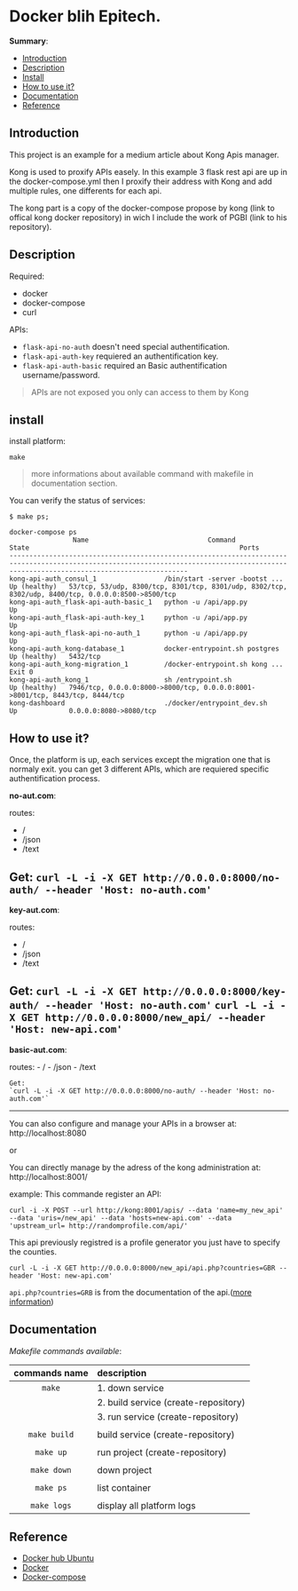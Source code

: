 # Docker blih Epitech.

__Summary__:

- [Introduction](#introduction)
- [Description](#description)
- [Install](#install)
- [How to use it?](#how-to-use-it?)
- [Documentation](#documentation)
- [Reference](#reference)

## Introduction

This project is an example for a medium article about Kong Apis manager.<Link article>

Kong is used to proxify APIs easely. In this example 3 flask rest api are up in the docker-compose.yml
then I proxify their address with Kong and add multiple rules, one differents for each api.

The kong part is a copy of the docker-compose propose by kong (link to offical kong docker repository) in wich I include the work of PGBI (link to his repository).

## Description

Required:
  - docker
  - docker-compose
  - curl

APIs:
  - `flask-api-no-auth` doesn't need special authentification.
  - `flask-api-auth-key` requiered an authentification key.
  - `flask-api-auth-basic` required an Basic authentification username/password.
> APIs are not exposed you only can access to them by Kong

## install

install platform:
```
make
```
> more informations about available command with makefile in documentation section.

You can verify the status of services:
```SHELL
$ make ps;

docker-compose ps
                Name                              Command                  State                                                     Ports                                               
-----------------------------------------------------------------------------------------------------------------------------------------------------------------------------------------
kong-api-auth_consul_1                 /bin/start -server -bootst ...   Up (healthy)   53/tcp, 53/udp, 8300/tcp, 8301/tcp, 8301/udp, 8302/tcp, 8302/udp, 8400/tcp, 0.0.0.0:8500->8500/tcp
kong-api-auth_flask-api-auth-basic_1   python -u /api/app.py            Up                                                                                                               
kong-api-auth_flask-api-auth-key_1     python -u /api/app.py            Up                                                                                                               
kong-api-auth_flask-api-no-auth_1      python -u /api/app.py            Up                                                                                                               
kong-api-auth_kong-database_1          docker-entrypoint.sh postgres    Up (healthy)   5432/tcp                                                                                          
kong-api-auth_kong-migration_1         /docker-entrypoint.sh kong ...   Exit 0                                                                                                           
kong-api-auth_kong_1                   sh /entrypoint.sh                Up (healthy)   7946/tcp, 0.0.0.0:8000->8000/tcp, 0.0.0.0:8001->8001/tcp, 8443/tcp, 8444/tcp                      
kong-dashboard                         ./docker/entrypoint_dev.sh       Up             0.0.0.0:8080->8080/tcp
```
## How to use it?

Once, the platform is up, each services except the migration one that is normaly exit.
you can get 3 different APIs, which are requiered specific authentification process.

**no-aut.com**:

routes:
  - /
  - /json
  - /text

  Get:
  `curl -L -i -X GET http://0.0.0.0:8000/no-auth/ --header 'Host: no-auth.com'`
---
**key-aut.com**:

routes:
  - /
  - /json
  - /text

  Get:
  `curl -L -i -X GET http://0.0.0.0:8000/key-auth/ --header 'Host: no-auth.com'`
  `curl -L -i -X GET http://0.0.0.0:8000/new_api/ --header 'Host: new-api.com'`
---
**basic-aut.com**:

  routes:
    - /
    - /json
    - /text

    Get:
    `curl -L -i -X GET http://0.0.0.0:8000/no-auth/ --header 'Host: no-auth.com'`
---

You can also configure and manage your APIs in a browser at: http://localhost:8080

or

You can directly manage by the adress of the kong administration at: http://localhost:8001/

example:
  This commande register an API:
  ```
  curl -i -X POST --url http://kong:8001/apis/ --data 'name=my_new_api' --data 'uris=/new_api' --data 'hosts=new-api.com' --data 'upstream_url= http://randomprofile.com/api/'
  ```
  This api previously registred is a profile generator you just have to specify the counties.
  ```
  curl -L -i -X GET http://0.0.0.0:8000/new_api/api.php?countries=GBR --header 'Host: new-api.com'
  ```
  `api.php?countries=GRB` is from the documentation of the api.([more information](https://www.programmableweb.com/api/randomprofile))

## Documentation

_Makefile commands available_:

| **commands name**  | **description**                                                      |
|:------------------:|:-------------------------------------------------------------------- |
|       `make`       | 1. down service                                                      |
|                    | 2. build service (create-repository)                                 |
|                    | 3. run service (create-repository)                                   |
|                    |                                                                      |
|    `make build`    | build service (create-repository)                                    |
|                    |                                                                      |
|     `make up`      | run project (create-repository)                                      |
|                    |                                                                      |
|    `make down`     | down project                                                         |
|                    |                                                                      |
|     `make ps`      | list container                                                       |
|                    |                                                                      |
|    `make logs`     | display all platform logs                                            |

## Reference

- [Docker hub Ubuntu](https://hub.docker.com/_/ubuntu/)
- [Docker](https://www.docker.com)
- [Docker-compose](https://docs.docker.com/compose/)
